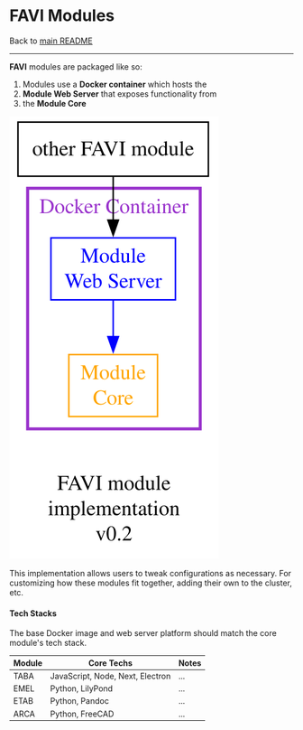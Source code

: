 # FAVI Modules

Back to [main README](../../README.md)

---

**FAVI** modules are packaged like so:

1. Modules use a **Docker container** which hosts the
1. **Module Web Server** that exposes functionality from
1. the **Module Core**

![FAVI module](./favi-module.svg "FAVI module")

This implementation allows users to tweak configurations as necessary. For customizing how these modules fit together, adding their own to the cluster, etc.

#### Tech Stacks

The base Docker image and web server platform should match the core module's tech stack.

| Module | Core Techs | Notes |
| --- | --- | --- |
| TABA | JavaScript, Node, Next, Electron | ... |
| EMEL | Python, LilyPond | ... |
| ETAB | Python, Pandoc | ... |
| ARCA | Python, FreeCAD | ... |

